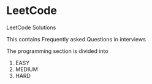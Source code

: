 # LeetCode
LeetCode Solutions

This contains Frequently asked Questions in interviews

The programming section is divided into
1. EASY
2. MEDIUM
3. HARD
   
